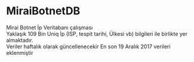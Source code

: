 # MiraiBotnetDB
Mirai Botnet İp Veritabanı çalışması</br> 
Yaklaşık 109 Bin Uniq İp (ISP, tespit tarihi, Ülkesi vb) bilgileri ile birlikte yer almaktadır. </br>
Veriler haftalık olarak güncellenecekir
En son 19 Aralık 2017 verileri eklenmiştir 

